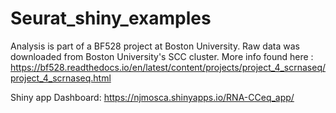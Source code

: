 # Seurat_shiny_examples

Analysis is part of a BF528 project at Boston University. Raw data was downloaded from Boston University's SCC cluster. More info found here : https://bf528.readthedocs.io/en/latest/content/projects/project_4_scrnaseq/project_4_scrnaseq.html



Shiny app Dashboard: https://njmosca.shinyapps.io/RNA-CCeq_app/
